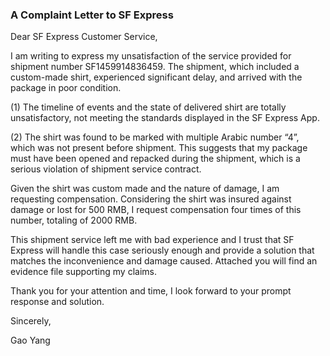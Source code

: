### A Complaint Letter to SF Express 

Dear SF Express Customer Service,

I am writing to express my unsatisfaction of the service provided for shipment number SF1459914836459. The shipment, which included a custom-made shirt, experienced significant delay, and arrived with the package in poor condition. 

(1) The timeline of events and the state of delivered shirt are totally unsatisfactory, not meeting the standards displayed in the SF Express App.

(2) The shirt was found to be marked with multiple Arabic number “4”, which was not present before shipment. This suggests that my package must have been opened and repacked during the shipment, which is a serious violation of shipment service contract.

Given the shirt was custom made and the nature of damage, I am requesting compensation. Considering the shirt was insured against damage or lost for 500 RMB, I request compensation four times of this number, totaling of 2000 RMB.

This shipment service left me with bad experience and I trust that SF Express will handle this case seriously enough and provide a solution that matches the inconvenience and damage caused. Attached you will find an evidence file supporting my claims.

Thank you for your attention and time, I look forward to your prompt response and solution. 

Sincerely,

Gao Yang


